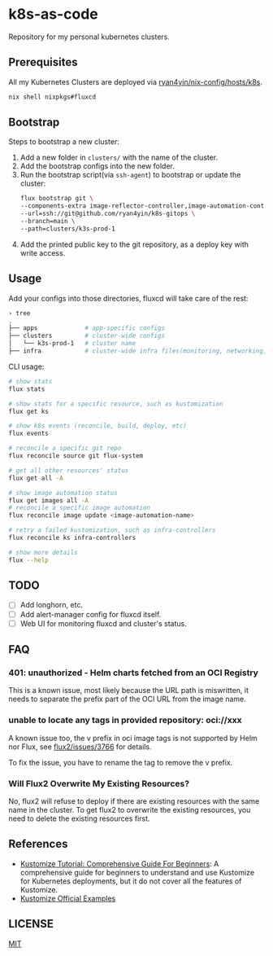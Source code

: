 # k8s-as-code

Repository for my personal kubernetes clusters.

## Prerequisites

All my Kubernetes Clusters are deployed via [ryan4yin/nix-config/hosts/k8s](https://github.com/ryan4yin/nix-config/tree/main/hosts/k8s).

```bash
nix shell nixpkgs#fluxcd
```

## Bootstrap

Steps to bootstrap a new cluster:

1. Add a new folder in `clusters/` with the name of the cluster.
1. Add the bootstrap configs into the new folder.
1. Run the bootstrap script(via `ssh-agent`) to bootstrap or update the cluster:
   ```bash
   flux bootstrap git \
   --components-extra image-reflector-controller,image-automation-controller \
   --url=ssh://git@github.com/ryan4yin/k8s-gitops \
   --branch=main \
   --path=clusters/k3s-prod-1
   ```
1. Add the printed public key to the git repository, as a deploy key with write access.

## Usage

Add your configs into those directories, fluxcd will take care of the rest:

```bash
› tree
.
├── apps             # app-specific configs
├── clusters         # cluster-wide configs
│   └── k3s-prod-1   # cluster name
├── infra            # cluster-wide infra files(monitoring, networking, certificates, etc.)
```

CLI usage:

```bash
# show stats
flux stats

# show stats for a specific resource, such as kustomization
flux get ks

# show k8s events (reconcile, build, deploy, etc)
flux events

# reconcile a specific git repo
flux reconcile source git flux-system

# get all other resources' status
flux get all -A

# show image automation status
flux get images all -A
# reconcile a specific image automation
flux reconcile image update <image-automation-name>

# retry a failed kustomization, such as infra-controllers
flux reconcile ks infra-controllers

# show more details
flux --help
```

## TODO

- [ ] Add longhorn, etc.
- [ ] Add alert-manager config for fluxcd itself.
- [ ] Web UI for monitoring fluxcd and cluster's status.

## FAQ

### 401: unauthorized - Helm charts fetched from an OCI Registry

This is a known issue, most likely because the URL path is miswritten, it needs to separate the prefix part of the OCI URL from the image name.

### unable to locate any tags in provided repository: oci://xxx

A known issue too, the v prefix in oci image tags is not supported by Helm nor Flux, see [flux2/issues/3766](https://github.com/fluxcd/flux2/issues/3766) for details.

To fix the issue, you have to rename the tag to remove the v prefix.

### Will Flux2 Overwrite My Existing Resources?

No, flux2 will refuse to deploy if there are existing resources with the same name in the cluster.
To get flux2 to overwrite the existing resources, you need to delete the existing resources first.

## References

- [Kustomize Tutorial: Comprehensive Guide For Beginners](https://devopscube.com/kustomize-tutorial/): A comprehensive guide for beginners to understand and use Kustomize for Kubernetes deployments, but it do not cover all the features of Kustomize.
- [Kustomize Official Examples](https://github.com/kubernetes-sigs/kustomize/blob/master/examples/README.md)


## LICENSE

[MIT](LICENSE)
